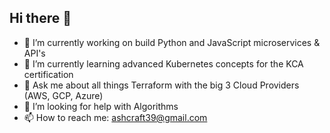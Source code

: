 ## Hi there 👋

- 🔭 I’m currently working on build Python and JavaScript microservices & API's
- 🌱 I’m currently learning advanced Kubernetes concepts for the KCA certification
- 💬 Ask me about all things Terraform with the big 3 Cloud Providers (AWS, GCP, Azure)
- 🤔 I’m looking for help with Algorithms
- 📫 How to reach me: ashcraft39@gmail.com
   
<!--
**TheMashcraft/TheMashcraft** is a ✨ _special_ ✨ repository because its `README.md` (this file) appears on your GitHub profile.

Here are some ideas to get you started:

- 🔭 I’m currently working on ...
- 🌱 I’m currently learning ...
- 👯 I’m looking to collaborate on ...
- 🤔 I’m looking for help with ...
- 💬 Ask me about ...
- 📫 How to reach me: ...
- 😄 Pronouns: ...
- ⚡ Fun fact: ...
-->
